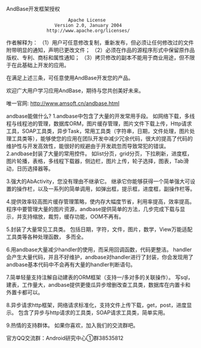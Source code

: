 AndBase开发框架授权
                       
                           Apache License
                      Version 2.0, January 2004
                   http://www.apache.org/licenses/
作者解释为：
       （1）用户可任意修改复制，重新发布，但必须让任何修改过的文件附带明显的通知，声明已更改文件；
       （2）必须在作品的源程序形式中保留原作品版权、专利、商标和属性通知；
       （3）拷贝修改的副本不能用于商业用途，但不限于在此基础上开发的应用。
     
在满足上述三条，可任意使用AndBase开发您的产品。 

欢迎广大用户学习应用AndBase，期待与您共创美好未来。

唯一官网: http://www.amsoft.cn/andbase.html

andbase能做什么?
1.andbase中包含了大量的开发常用手段。
如网络下载，多线程与线程池的管理，数据库ORM，图片缓存管理，图片文件下载上传，Http请求工具，SOAP工具类，异步Task，常用工具类（字符串，日期，文件处理，图片处理工具类等），能够使您的应用在团队开发中减少冗余代码，很大的提高了代码的维护性与开发高效性，能很好的规避由于开发疏忽而导致常犯的错误。
2.andbase封装了大量的常用控件。
如list分页，grid分页，下拉刷新，进度框，图片轮播，表格，多线程下载器，侧边栏，图片上传，轮子选择，图表，Tab滑动，日历选择器等。

3.强大的AbActivity，您没有理由不继承它。
继承它你能够获得一个简单强大可设置的操作栏，以及一系列的简单调用，如弹出框，提示框，进度框，副操作栏等。

4.提供效率较高图片缓存管理策略，使内存大幅度节省，利用率提高，效率提高。
程序中要管理大量的图片资源，andbase提供简单的方法，几步完成下载与显示，并支持缩放，裁剪，缓存功能，OOM不再有。

5.封装了大量常见工具类。
包括日期，字符，文件，图片，数学，View万能适配工具类等各种处理函数， 多而全。

6.用andbase大量减少handler的使用，而采用回调函数，代码更整洁。
handler会产生大量代码，并且不好维护，andbase对handler进行了封装，你会发现用了andbase基本代码中不会再有大量的handler判断语句。

7.简单轻量支持注解自动建表的ORM框架（支持一/多对多的关联操作）。
写sql，建表，工作量大，andbase提供更傻瓜异步增删改查工具类，数据库在内置卡和外置卡都可以。

8.异步请求http框架，网络请求标准化，支持文件上传下载，get，post，进度显示。
包含了异步与http请求的工具类，SOAP请求工具类，简单实用。

9.热情的支持群体。
如果你喜欢，加入我们的交流群吧。

官方QQ交流群：Android研究中心①群38535812
